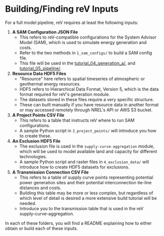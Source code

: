 # Building/Finding reV Inputs



For a full model pipeline, reV requires at least the following inputs: 

1) **A SAM Configuration JSON File**
    - This refers to reV-compatible configurations for the System Advisor Model (SAM), which is used to simulate energy generation and costs.
    - Refer to the two methods in `1_sam_configs/` to build a SAM config file.
    - This file will be used in the [tutorial_04_generation_a/](../tutorial_04_generation_a/), and [tutorial_05_pipeline/](../tutorial_05_pipeline/). 
3) **Resource Data HDF5 Files**
    - "Resource" here refers to spatial timeseries of atmospheric or geothermal energy resources.
    - HDF5 refers to Hierarchical Data Format, Version 5, which is the data format required for reV's generation module.
    - The datasets stored in these files require a very specific structure.
    - These can built manually if you have resource data in another format or may accessed remotely through NREL's API or AWS S3 bucket.
5) **A Project Points CSV File**
    - This refers to a table that instructs reV where to run SAM configurations.
    - A sample Python script in `3_project_points/` will introduce you how to create these.
7) **An Exclusion HDF5 File**
    - The exclusion file is used in the `supply-curve-aggregation` module, which will be used to model available land and capacity for different technologies.
    - A sample Python script and raster files in `4_exclusion_data/` will introduce how to create HDF5 datasets for exclusions. 
8) **A Transmission Connection CSV File**
    - This refers to a table of supply curve points representing potential power generation sites and their potential interconnection tie-line distances and costs.
    - Building this table may be more or less complex, but regardless of which level of detail is desired a more extensive build tutorial will be needed.
    - Introduce you to the transmission table that is used in the reV supply-curve-aggregation. 

In each of these folders, you will find a README explaining how to either obtain or build each of these inputs.
